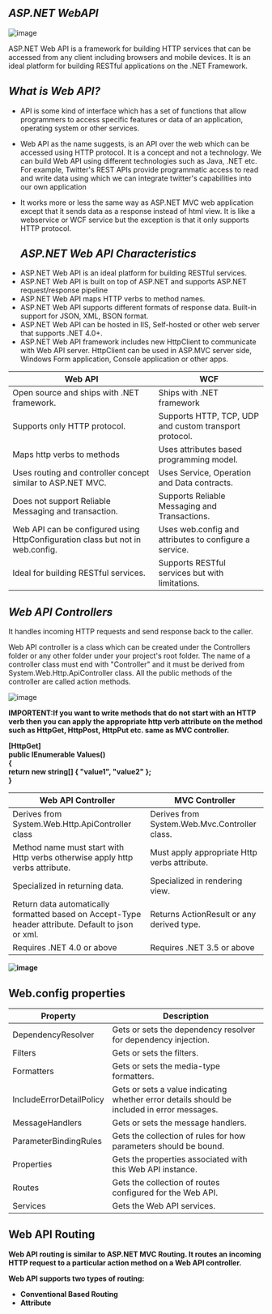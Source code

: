 <h2><i>ASP.NET WebAPI</i></h2>

![image](https://user-images.githubusercontent.com/97591175/149748913-92c2257f-41b2-46a4-9880-81052e1e587e.png)


<p>ASP.NET Web API is a framework for building HTTP services that can be accessed from any client including browsers and mobile devices. It is an ideal platform for building RESTful applications on the .NET Framework.</p>


<h2><i>What is Web API?
</i></h2>

* <p> API is some kind of interface which has a set of functions that allow programmers to access specific features or data of an application, operating system or other services.</p>
* <p>Web API as the name suggests, is an API over the web which can be accessed using HTTP protocol. It is a concept and not a technology. We can build Web API using different technologies such as Java, .NET etc. For example, Twitter's REST APIs provide programmatic access to read and write data using which we can integrate twitter's capabilities into our own application</p>
* <p>It works more or less the same way as ASP.NET MVC web application except that it sends data as a response instead of html view. It is like a webservice or WCF service but the exception is that it only supports HTTP protocol.</p>

  <h2><i>ASP.NET Web API Characteristics</i></h2>
  
<ul>
<li>ASP.NET Web API is an ideal platform for building RESTful services.</li>
  <li>ASP.NET Web API is built on top of ASP.NET and supports ASP.NET request/response pipeline</li>
  <li>ASP.NET Web API maps HTTP verbs to method names.</li>
  <li>ASP.NET Web API supports different formats of response data. Built-in support for JSON, XML, BSON format.</li>
  <li>ASP.NET Web API can be hosted in IIS, Self-hosted or other web server that supports .NET 4.0+.</li>
  <li>ASP.NET Web API framework includes new HttpClient to communicate with Web API server. HttpClient can be used in ASP.MVC server side, Windows Form application, Console application or other apps.</li>
 

</ul>
</p>

<table class="table table-bordered">
            <thead>
                <tr>
                    <th class="w-50">Web API
                    </th>
                    <th class="w-50">WCF
                    </th>
                </tr>
            </thead>
            <tbody>
                <tr>
                    <td>Open source and ships with .NET framework.
                    </td>
                    <td>Ships with .NET framework
                    </td>
                </tr>
                <tr>
                    <td>Supports only HTTP protocol.
                    </td>
                    <td>Supports HTTP, TCP, UDP and custom transport protocol.
                    </td>
                </tr>
                <tr>
                    <td>Maps http verbs to methods
                    </td>
                    <td>Uses attributes based programming model.
                    </td>
                </tr>
                <tr>
                    <td>Uses routing and controller concept similar to ASP.NET MVC.
                    </td>
                    <td>Uses Service, Operation and Data contracts.
                    </td>
                </tr>
                <tr>
                    <td>Does not support Reliable Messaging and transaction.
                    </td>
                    <td>Supports Reliable Messaging and Transactions.
                    </td>
                </tr>
                <tr>
                    <td>Web API can be configured using HttpConfiguration class but not in web.config.
                    </td>
                    <td>Uses web.config and attributes to configure a service.
                    </td>
                </tr>
                <tr>
                    <td>Ideal for building RESTful services.
                    </td>
                    <td>Supports RESTful services but with limitations.
                    </td>
                </tr>
            </tbody>
        </table>
<p></p>

<h2><i>Web API Controllers</i></h2>

<p>It handles incoming HTTP requests and send response back to the caller.</p>
<p>Web API controller is a class which can be created under the Controllers folder or any other folder under your project's root folder. The name of a controller class must end with "Controller" and it must be derived from System.Web.Http.ApiController class. All the public methods of the controller are called action methods.</p>

![image](https://user-images.githubusercontent.com/97591175/149757529-02cf9ea4-d56d-415c-816a-7db3e53f69df.png)


<p><b>IMPORTENT:<b>If you want to write methods that do not start with an HTTP verb then you can apply the appropriate http verb attribute on the method such as HttpGet, HttpPost, HttpPut etc. same as MVC controller.</p>
        [HttpGet]
        <br>
        public IEnumerable<string> Values()
        <br>
        {
        <br>
            return new string[] { "value1", "value2" };
        <br>
        }</b>
        <br>

        




  
  
  
  
  <table class="table table-bordered">
            <thead>
                <tr>
                    <th class="w-50">
                        Web API Controller
                    </th>
                    <th class="w-50">
                        MVC Controller
                    </th>
                </tr>
            </thead>
            <tbody>
                <tr>
                    <td>Derives from System.Web.Http.ApiController class
                    </td>
                    <td>Derives from System.Web.Mvc.Controller class.
                    </td>
                </tr>
                <tr>
                    <td>Method name must start with Http verbs otherwise apply http verbs attribute. 
                    </td>
                    <td>Must apply appropriate Http verbs attribute.
                    </td>
                </tr>
                <tr>
                    <td>Specialized in returning data.
                    </td>
                    <td>Specialized in rendering view.
                    </td>
                </tr>
                <tr>
                    <td>Return data automatically formatted based on Accept-Type header attribute. Default to json or xml.
                    </td>
                    <td>Returns ActionResult or any derived type.
                    </td>
                </tr>
                <tr>
                    <td>Requires .NET 4.0 or above
                    </td>
                    <td>Requires .NET 3.5 or above
                    </td>
                </tr>
            </tbody>
        </table>
  
  ![image](https://user-images.githubusercontent.com/97591175/149765911-a100967e-7e44-4313-97b3-f161ec063886.png)

<p></p>
  <h2>Web.config properties</h2>
  
  <table class="table table-bordered">
            <thead>
                <tr>
                    <th>
                        Property
                    </th>
                    <th>
                        Description
                    </th>
                </tr>
            </thead>
            <tbody>
                <tr>
                    <td>DependencyResolver
                    </td>
                    <td>Gets or sets the dependency resolver for dependency injection.
                    </td>
                </tr>
                <tr>
                    <td>Filters
                    </td>
                    <td>Gets or sets the filters.
                    </td>
                </tr>
                <tr>
                    <td>Formatters
                    </td>
                    <td>Gets or sets the media-type formatters.
                    </td>
                </tr>
                <tr>
                    <td>IncludeErrorDetailPolicy
                    </td>
                    <td>Gets or sets a value indicating whether error details should be included in error messages.
                    </td>
                </tr>
                <tr>
                    <td>MessageHandlers
                    </td>
                    <td>Gets or sets the message handlers.
                    </td>
                </tr>
                <tr>
                    <td>ParameterBindingRules
                    </td>
                    <td>Gets the collection of rules for how parameters should be bound.
                    </td>
                </tr>
                <tr>
                    <td>Properties
                    </td>
                    <td>Gets the properties associated with this Web API instance.
                    </td>
                </tr>
                <tr>
                    <td>Routes
                    </td>
                    <td>Gets the collection of routes configured for the Web API.
                    </td>
                </tr>
                <tr>
                    <td>Services
                    </td>
                    <td>Gets the Web API services.
                    </td>
                </tr>
            </tbody>
        </table>
  
  
  <h2>Web API Routing</h2>
  
  <p>Web API routing is similar to ASP.NET MVC Routing. It routes an incoming HTTP request to a particular action method on a Web API controller.</p>
  
  <p>Web API supports two types of routing:
  <ul>
    <li>Conventional Based Routing</li>
    <li>Attribute</li>
  </ul>
  
  </p>
